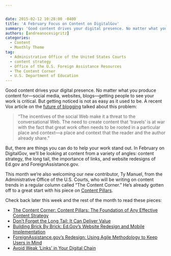 ```yaml
---


date: 2015-02-12 10:28:00 -0400
title: 'A February Focus on Content on DigitalGov'
summary: 'Good content drives your digital presence. No matter what you produce content for&mdash;social media, websites, blogs&mdash;getting people to see your work is critical. But getting noticed is not as easy as it used to be. A recent Vox article on the future of blogging talked about this problem\: &ldquo;The incentives of the social Web make'
authors: [andreanocesigritz]
categories:
  - Content
  - Monthly Theme
tag:
  - Administrative Office of the United States Courts
  - content strategy
  - Office of the U.S. Foreign Assistance Resources
  - The Content Corner
  - U.S. Department of Education
---
```


Good content drives your digital presence. No matter what you produce content for—social media, websites, blogs—getting people to see your work is critical. But getting noticed is not as easy as it used to be. A recent Vox article on the [future of blogging](http://www.vox.com/2015/1/30/7948091/andrew-sullivan-leaving-blogging) talked about this problem:

> “The incentives of the social Web make it a threat to the conversational Web. The need to create content that ‘travels’ is at war with the fact that great work often needs to be rooted in a particular place and context—a place and context that the reader and the author already share.”

But, there are things you can do to help your work stand out. In February on DigitalGov, we’ll be looking at content from a variety of angles: content strategy, the long tail, the importance of links, and website redesigns of Ed.gov and ForeignAssistance.gov.

This month we’re also welcoming our new contributor, Ty Manuel, from the Administrative Office of the U.S. Courts, who will be writing on content trends in a regular column called “The Content Corner.” He’s  already gotten off to a great start with his piece on [Content Pillars](https://www.WHATEVER/2015/02/09/the-content-corner-content-pillars-the-foundation-of-any-effective-content-strategy/ "The Content Corner: Content Pillars: The Foundation of Any Effective Content Strategy").

Check back later this week and the rest of the month to read these pieces:

  * [The Content Corner: Content Pillars: The Foundation of Any Effective Content Strategy](https://www.WHATEVER/2015/02/09/the-content-corner-content-pillars-the-foundation-of-any-effective-content-strategy/ "The Content Corner: Content Pillars: The Foundation of Any Effective Content Strategy")
  * [Don’t Forget the Long Tail: It Can Deliver Value](https://www.WHATEVER/2015/02/13/dont-forget-the-long-tail-it-can-deliver-value/ "Don’t Forget the Long Tail: It Can Deliver Value")
  * [Building Brick By Brick: Ed.Gov’s  Website Redesign and Mobile Implementation](https://www.WHATEVER/2015/02/12/building-brick-by-brick-ed-govs-website-redesign-and-mobile-implementation/ "Building Brick by Brick: Ed.gov’s  Website Redesign and Mobile Implementation")
  * [ForeignAssistance.gov’s  Redesign: Using Agile Methodology to Keep Users in Mind](https://www.WHATEVER/2015/02/27/foreignassistance-govs-redesign-using-agile-methodology-to-keep-users-in-mind/)
  * [Avoid Weak ‘Links’ in Your Digital Chain](https://www.WHATEVER/2015/02/25/avoid-weak-links-in-your-digital-chain/)